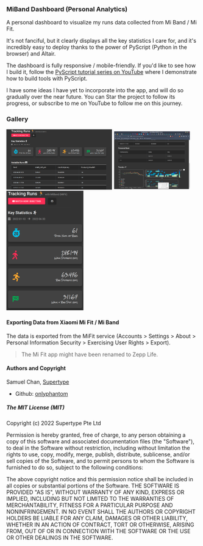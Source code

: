 ### MiBand Dashboard (Personal Analytics)

A personal dashboard to visualize my runs data collected from Mi Band / Mi Fit. 

It's not fanciful, but it clearly displays all the key statistics I care for, and it's incredibly easy to deploy thanks to the power of PyScript (Python in the browser) and Altair.

The dashboard is fully responsive / mobile-friendly. If you'd like to see how I build it, follow the [PyScript tutorial series on YouTube](https://www.youtube.com/watch?v=Qo8dXyKXyME&list=PLXsFtK46HZxXS9yBHkQXvaw1eLSIS5Mb-&index=1) where I demonstrate how to build tools with PyScript.

I have some ideas I have yet to incorporate into the app, and will do so gradually over the near future. You can Star the project to follow its progress, or subscribe to me on YouTube to follow me on this journey.

### Gallery
<img src="./assets/mifit1.png" style="width:55%;"/>
<img src="./assets/mifit2.png" style="width:40%;"/>
<img src="./assets/mifit3.png" style="width:40%;"/>


#### Exporting Data from Xiaomi Mi Fit / Mi Band
The data is exported from the MiFit service (Accounts > Settings > About > Personal Information Security > Exercising User Rights > Export).

> The Mi Fit app might have been renamed to Zepp Life.

#### Authors and Copyright

Samuel Chan, [Supertype](https://supertype.ai)
- Github: [onlyphantom](https://github.com/onlyphantom)

##### The MIT License (MIT)
Copyright (c) 2022 Supertype Pte Ltd

Permission is hereby granted, free of charge, to any person obtaining a copy of this software and associated documentation files (the "Software"), to deal in the Software without restriction, including without limitation the rights to use, copy, modify, merge, publish, distribute, sublicense, and/or sell copies of the Software, and to permit persons to whom the Software is furnished to do so, subject to the following conditions:

The above copyright notice and this permission notice shall be included in all copies or substantial portions of the Software.
THE SOFTWARE IS PROVIDED "AS IS", WITHOUT WARRANTY OF ANY KIND, EXPRESS OR IMPLIED, INCLUDING BUT NOT LIMITED TO THE WARRANTIES OF MERCHANTABILITY, FITNESS FOR A PARTICULAR PURPOSE AND NONINFRINGEMENT. IN NO EVENT SHALL THE AUTHORS OR COPYRIGHT HOLDERS BE LIABLE FOR ANY CLAIM, DAMAGES OR OTHER LIABILITY, WHETHER IN AN ACTION OF CONTRACT, TORT OR OTHERWISE, ARISING FROM, OUT OF OR IN CONNECTION WITH THE SOFTWARE OR THE USE OR OTHER DEALINGS IN THE SOFTWARE.